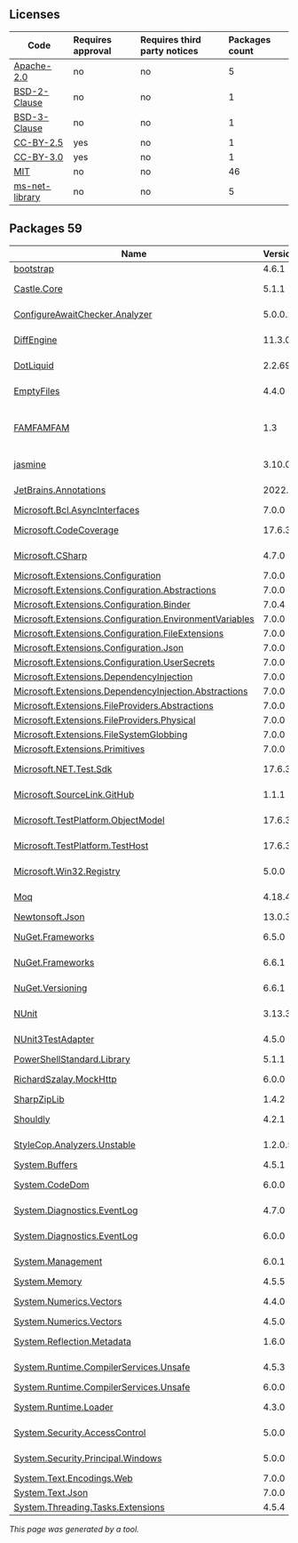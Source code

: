 Licenses
--------
	
|Code|Requires approval|Requires third party notices|Packages count|
|----------|:----|:----|:----|
|[Apache-2.0](licenses/apache-2.0)|no|no|5|
|[BSD-2-Clause](licenses/bsd-2-clause)|no|no|1|
|[BSD-3-Clause](licenses/bsd-3-clause)|no|no|1|
|[CC-BY-2.5](licenses/cc-by-2.5)|yes|no|1|
|[CC-BY-3.0](licenses/cc-by-3.0)|yes|no|1|
|[MIT](licenses/mit)|no|no|46|
|[ms-net-library](licenses/ms-net-library)|no|no|5|



Packages 59
--------

|Name|Version|Source|License|Used by|
|----------|:----|:----|:----|:----|
|[bootstrap](packages/npmjs.com/bootstrap/4.6.1)|4.6.1|[npmjs.com](https://www.npmjs.com/package/bootstrap/v/4.6.1)|[MIT](licenses/mit)|ThirdPartyLibraries|
|[Castle.Core](packages/nuget.org/castle.core/5.1.1)|5.1.1|[nuget.org](https://www.nuget.org/packages/Castle.Core/5.1.1)|[Apache-2.0](licenses/apache-2.0)|ThirdPartyLibraries internal|
|[ConfigureAwaitChecker.Analyzer](packages/nuget.org/configureawaitchecker.analyzer/5.0.0.1)|5.0.0.1|[nuget.org](https://www.nuget.org/packages/ConfigureAwaitChecker.Analyzer/5.0.0.1)|[MIT](licenses/mit)|ThirdPartyLibraries internal|
|[DiffEngine](packages/nuget.org/diffengine/11.3.0)|11.3.0|[nuget.org](https://www.nuget.org/packages/DiffEngine/11.3.0)|[MIT](licenses/mit)|ThirdPartyLibraries internal|
|[DotLiquid](packages/nuget.org/dotliquid/2.2.692)|2.2.692|[nuget.org](https://www.nuget.org/packages/DotLiquid/2.2.692)|[Apache-2.0](licenses/apache-2.0)|ThirdPartyLibraries|
|[EmptyFiles](packages/nuget.org/emptyfiles/4.4.0)|4.4.0|[nuget.org](https://www.nuget.org/packages/EmptyFiles/4.4.0)|[MIT](licenses/mit)|ThirdPartyLibraries internal|
|[FAMFAMFAM](packages/custom/famfamfam/1.3)|1.3|[custom](http://www.famfamfam.com/)|[CC-BY-2.5](licenses/cc-by-2.5) OR [CC-BY-3.0](licenses/cc-by-3.0)|ThirdPartyLibraries internal|
|[jasmine](packages/npmjs.com/jasmine/3.10.0)|3.10.0|[npmjs.com](https://www.npmjs.com/package/jasmine/v/3.10.0)|[MIT](licenses/mit)|ThirdPartyLibraries internal|
|[JetBrains.Annotations](packages/nuget.org/jetbrains.annotations/2022.3.1)|2022.3.1|[nuget.org](https://www.nuget.org/packages/JetBrains.Annotations/2022.3.1)|[MIT](licenses/mit)|ThirdPartyLibraries internal|
|[Microsoft.Bcl.AsyncInterfaces](packages/nuget.org/microsoft.bcl.asyncinterfaces/7.0.0)|7.0.0|[nuget.org](https://www.nuget.org/packages/Microsoft.Bcl.AsyncInterfaces/7.0.0)|[MIT](licenses/mit)|ThirdPartyLibraries|
|[Microsoft.CodeCoverage](packages/nuget.org/microsoft.codecoverage/17.6.3)|17.6.3|[nuget.org](https://www.nuget.org/packages/Microsoft.CodeCoverage/17.6.3)|[ms-net-library](licenses/ms-net-library)|ThirdPartyLibraries internal|
|[Microsoft.CSharp](packages/nuget.org/microsoft.csharp/4.7.0)|4.7.0|[nuget.org](https://www.nuget.org/packages/Microsoft.CSharp/4.7.0)|[MIT](licenses/mit)|ThirdPartyLibraries internal|
|[Microsoft.Extensions.Configuration](packages/nuget.org/microsoft.extensions.configuration/7.0.0)|7.0.0|[nuget.org](https://www.nuget.org/packages/Microsoft.Extensions.Configuration/7.0.0)|[MIT](licenses/mit)|ThirdPartyLibraries|
|[Microsoft.Extensions.Configuration.Abstractions](packages/nuget.org/microsoft.extensions.configuration.abstractions/7.0.0)|7.0.0|[nuget.org](https://www.nuget.org/packages/Microsoft.Extensions.Configuration.Abstractions/7.0.0)|[MIT](licenses/mit)|ThirdPartyLibraries|
|[Microsoft.Extensions.Configuration.Binder](packages/nuget.org/microsoft.extensions.configuration.binder/7.0.4)|7.0.4|[nuget.org](https://www.nuget.org/packages/Microsoft.Extensions.Configuration.Binder/7.0.4)|[MIT](licenses/mit)|ThirdPartyLibraries|
|[Microsoft.Extensions.Configuration.EnvironmentVariables](packages/nuget.org/microsoft.extensions.configuration.environmentvariables/7.0.0)|7.0.0|[nuget.org](https://www.nuget.org/packages/Microsoft.Extensions.Configuration.EnvironmentVariables/7.0.0)|[MIT](licenses/mit)|ThirdPartyLibraries|
|[Microsoft.Extensions.Configuration.FileExtensions](packages/nuget.org/microsoft.extensions.configuration.fileextensions/7.0.0)|7.0.0|[nuget.org](https://www.nuget.org/packages/Microsoft.Extensions.Configuration.FileExtensions/7.0.0)|[MIT](licenses/mit)|ThirdPartyLibraries|
|[Microsoft.Extensions.Configuration.Json](packages/nuget.org/microsoft.extensions.configuration.json/7.0.0)|7.0.0|[nuget.org](https://www.nuget.org/packages/Microsoft.Extensions.Configuration.Json/7.0.0)|[MIT](licenses/mit)|ThirdPartyLibraries|
|[Microsoft.Extensions.Configuration.UserSecrets](packages/nuget.org/microsoft.extensions.configuration.usersecrets/7.0.0)|7.0.0|[nuget.org](https://www.nuget.org/packages/Microsoft.Extensions.Configuration.UserSecrets/7.0.0)|[MIT](licenses/mit)|ThirdPartyLibraries|
|[Microsoft.Extensions.DependencyInjection](packages/nuget.org/microsoft.extensions.dependencyinjection/7.0.0)|7.0.0|[nuget.org](https://www.nuget.org/packages/Microsoft.Extensions.DependencyInjection/7.0.0)|[MIT](licenses/mit)|ThirdPartyLibraries|
|[Microsoft.Extensions.DependencyInjection.Abstractions](packages/nuget.org/microsoft.extensions.dependencyinjection.abstractions/7.0.0)|7.0.0|[nuget.org](https://www.nuget.org/packages/Microsoft.Extensions.DependencyInjection.Abstractions/7.0.0)|[MIT](licenses/mit)|ThirdPartyLibraries|
|[Microsoft.Extensions.FileProviders.Abstractions](packages/nuget.org/microsoft.extensions.fileproviders.abstractions/7.0.0)|7.0.0|[nuget.org](https://www.nuget.org/packages/Microsoft.Extensions.FileProviders.Abstractions/7.0.0)|[MIT](licenses/mit)|ThirdPartyLibraries|
|[Microsoft.Extensions.FileProviders.Physical](packages/nuget.org/microsoft.extensions.fileproviders.physical/7.0.0)|7.0.0|[nuget.org](https://www.nuget.org/packages/Microsoft.Extensions.FileProviders.Physical/7.0.0)|[MIT](licenses/mit)|ThirdPartyLibraries|
|[Microsoft.Extensions.FileSystemGlobbing](packages/nuget.org/microsoft.extensions.filesystemglobbing/7.0.0)|7.0.0|[nuget.org](https://www.nuget.org/packages/Microsoft.Extensions.FileSystemGlobbing/7.0.0)|[MIT](licenses/mit)|ThirdPartyLibraries|
|[Microsoft.Extensions.Primitives](packages/nuget.org/microsoft.extensions.primitives/7.0.0)|7.0.0|[nuget.org](https://www.nuget.org/packages/Microsoft.Extensions.Primitives/7.0.0)|[MIT](licenses/mit)|ThirdPartyLibraries|
|[Microsoft.NET.Test.Sdk](packages/nuget.org/microsoft.net.test.sdk/17.6.3)|17.6.3|[nuget.org](https://www.nuget.org/packages/Microsoft.NET.Test.Sdk/17.6.3)|[ms-net-library](licenses/ms-net-library)|ThirdPartyLibraries internal|
|[Microsoft.SourceLink.GitHub](packages/nuget.org/microsoft.sourcelink.github/1.1.1)|1.1.1|[nuget.org](https://www.nuget.org/packages/Microsoft.SourceLink.GitHub/1.1.1)|[MIT](licenses/mit)|ThirdPartyLibraries internal|
|[Microsoft.TestPlatform.ObjectModel](packages/nuget.org/microsoft.testplatform.objectmodel/17.6.3)|17.6.3|[nuget.org](https://www.nuget.org/packages/Microsoft.TestPlatform.ObjectModel/17.6.3)|[ms-net-library](licenses/ms-net-library)|ThirdPartyLibraries internal|
|[Microsoft.TestPlatform.TestHost](packages/nuget.org/microsoft.testplatform.testhost/17.6.3)|17.6.3|[nuget.org](https://www.nuget.org/packages/Microsoft.TestPlatform.TestHost/17.6.3)|[ms-net-library](licenses/ms-net-library)|ThirdPartyLibraries internal|
|[Microsoft.Win32.Registry](packages/nuget.org/microsoft.win32.registry/5.0.0)|5.0.0|[nuget.org](https://www.nuget.org/packages/Microsoft.Win32.Registry/5.0.0)|[MIT](licenses/mit)|ThirdPartyLibraries internal|
|[Moq](packages/nuget.org/moq/4.18.4)|4.18.4|[nuget.org](https://www.nuget.org/packages/Moq/4.18.4)|[BSD-3-Clause](licenses/bsd-3-clause)|ThirdPartyLibraries internal|
|[Newtonsoft.Json](packages/nuget.org/newtonsoft.json/13.0.3)|13.0.3|[nuget.org](https://www.nuget.org/packages/Newtonsoft.Json/13.0.3)|[MIT](licenses/mit)|ThirdPartyLibraries|
|[NuGet.Frameworks](packages/nuget.org/nuget.frameworks/6.5.0)|6.5.0|[nuget.org](https://www.nuget.org/packages/NuGet.Frameworks/6.5.0)|[Apache-2.0](licenses/apache-2.0)|ThirdPartyLibraries internal|
|[NuGet.Frameworks](packages/nuget.org/nuget.frameworks/6.6.1)|6.6.1|[nuget.org](https://www.nuget.org/packages/NuGet.Frameworks/6.6.1)|[Apache-2.0](licenses/apache-2.0)|ThirdPartyLibraries|
|[NuGet.Versioning](packages/nuget.org/nuget.versioning/6.6.1)|6.6.1|[nuget.org](https://www.nuget.org/packages/NuGet.Versioning/6.6.1)|[Apache-2.0](licenses/apache-2.0)|ThirdPartyLibraries|
|[NUnit](packages/nuget.org/nunit/3.13.3)|3.13.3|[nuget.org](https://www.nuget.org/packages/NUnit/3.13.3)|[MIT](licenses/mit)|ThirdPartyLibraries internal|
|[NUnit3TestAdapter](packages/nuget.org/nunit3testadapter/4.5.0)|4.5.0|[nuget.org](https://www.nuget.org/packages/NUnit3TestAdapter/4.5.0)|[MIT](licenses/mit)|ThirdPartyLibraries internal|
|[PowerShellStandard.Library](packages/nuget.org/powershellstandard.library/5.1.1)|5.1.1|[nuget.org](https://www.nuget.org/packages/PowerShellStandard.Library/5.1.1)|[MIT](licenses/mit)|ThirdPartyLibraries|
|[RichardSzalay.MockHttp](packages/nuget.org/richardszalay.mockhttp/6.0.0)|6.0.0|[nuget.org](https://www.nuget.org/packages/RichardSzalay.MockHttp/6.0.0)|[MIT](licenses/mit)|ThirdPartyLibraries internal|
|[SharpZipLib](packages/nuget.org/sharpziplib/1.4.2)|1.4.2|[nuget.org](https://www.nuget.org/packages/SharpZipLib/1.4.2)|[MIT](licenses/mit)|ThirdPartyLibraries|
|[Shouldly](packages/nuget.org/shouldly/4.2.1)|4.2.1|[nuget.org](https://www.nuget.org/packages/Shouldly/4.2.1)|[BSD-2-Clause](licenses/bsd-2-clause)|ThirdPartyLibraries internal|
|[StyleCop.Analyzers.Unstable](packages/nuget.org/stylecop.analyzers.unstable/1.2.0.507)|1.2.0.507|[nuget.org](https://www.nuget.org/packages/StyleCop.Analyzers.Unstable/1.2.0.507)|[MIT](licenses/mit)|ThirdPartyLibraries internal|
|[System.Buffers](packages/nuget.org/system.buffers/4.5.1)|4.5.1|[nuget.org](https://www.nuget.org/packages/System.Buffers/4.5.1)|[MIT](licenses/mit)|ThirdPartyLibraries|
|[System.CodeDom](packages/nuget.org/system.codedom/6.0.0)|6.0.0|[nuget.org](https://www.nuget.org/packages/System.CodeDom/6.0.0)|[MIT](licenses/mit)|ThirdPartyLibraries internal|
|[System.Diagnostics.EventLog](packages/nuget.org/system.diagnostics.eventlog/4.7.0)|4.7.0|[nuget.org](https://www.nuget.org/packages/System.Diagnostics.EventLog/4.7.0)|[MIT](licenses/mit)|ThirdPartyLibraries internal|
|[System.Diagnostics.EventLog](packages/nuget.org/system.diagnostics.eventlog/6.0.0)|6.0.0|[nuget.org](https://www.nuget.org/packages/System.Diagnostics.EventLog/6.0.0)|[MIT](licenses/mit)|ThirdPartyLibraries internal|
|[System.Management](packages/nuget.org/system.management/6.0.1)|6.0.1|[nuget.org](https://www.nuget.org/packages/System.Management/6.0.1)|[MIT](licenses/mit)|ThirdPartyLibraries internal|
|[System.Memory](packages/nuget.org/system.memory/4.5.5)|4.5.5|[nuget.org](https://www.nuget.org/packages/System.Memory/4.5.5)|[MIT](licenses/mit)|ThirdPartyLibraries|
|[System.Numerics.Vectors](packages/nuget.org/system.numerics.vectors/4.4.0)|4.4.0|[nuget.org](https://www.nuget.org/packages/System.Numerics.Vectors/4.4.0)|[MIT](licenses/mit)|ThirdPartyLibraries internal|
|[System.Numerics.Vectors](packages/nuget.org/system.numerics.vectors/4.5.0)|4.5.0|[nuget.org](https://www.nuget.org/packages/System.Numerics.Vectors/4.5.0)|[MIT](licenses/mit)|ThirdPartyLibraries|
|[System.Reflection.Metadata](packages/nuget.org/system.reflection.metadata/1.6.0)|1.6.0|[nuget.org](https://www.nuget.org/packages/System.Reflection.Metadata/1.6.0)|[MIT](licenses/mit)|ThirdPartyLibraries internal|
|[System.Runtime.CompilerServices.Unsafe](packages/nuget.org/system.runtime.compilerservices.unsafe/4.5.3)|4.5.3|[nuget.org](https://www.nuget.org/packages/System.Runtime.CompilerServices.Unsafe/4.5.3)|[MIT](licenses/mit)|ThirdPartyLibraries internal|
|[System.Runtime.CompilerServices.Unsafe](packages/nuget.org/system.runtime.compilerservices.unsafe/6.0.0)|6.0.0|[nuget.org](https://www.nuget.org/packages/System.Runtime.CompilerServices.Unsafe/6.0.0)|[MIT](licenses/mit)|ThirdPartyLibraries|
|[System.Runtime.Loader](packages/nuget.org/system.runtime.loader/4.3.0)|4.3.0|[nuget.org](https://www.nuget.org/packages/System.Runtime.Loader/4.3.0)|[ms-net-library](licenses/ms-net-library)|ThirdPartyLibraries|
|[System.Security.AccessControl](packages/nuget.org/system.security.accesscontrol/5.0.0)|5.0.0|[nuget.org](https://www.nuget.org/packages/System.Security.AccessControl/5.0.0)|[MIT](licenses/mit)|ThirdPartyLibraries internal|
|[System.Security.Principal.Windows](packages/nuget.org/system.security.principal.windows/5.0.0)|5.0.0|[nuget.org](https://www.nuget.org/packages/System.Security.Principal.Windows/5.0.0)|[MIT](licenses/mit)|ThirdPartyLibraries internal|
|[System.Text.Encodings.Web](packages/nuget.org/system.text.encodings.web/7.0.0)|7.0.0|[nuget.org](https://www.nuget.org/packages/System.Text.Encodings.Web/7.0.0)|[MIT](licenses/mit)|ThirdPartyLibraries|
|[System.Text.Json](packages/nuget.org/system.text.json/7.0.0)|7.0.0|[nuget.org](https://www.nuget.org/packages/System.Text.Json/7.0.0)|[MIT](licenses/mit)|ThirdPartyLibraries|
|[System.Threading.Tasks.Extensions](packages/nuget.org/system.threading.tasks.extensions/4.5.4)|4.5.4|[nuget.org](https://www.nuget.org/packages/System.Threading.Tasks.Extensions/4.5.4)|[MIT](licenses/mit)|ThirdPartyLibraries|

*This page was generated by a tool.*